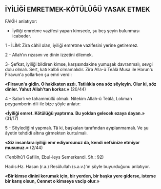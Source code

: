 ## İYİLİĞİ EMRETMEK-KÖTÜLÜĞÜ YASAK ETMEK

FAKİH anlatıyor:

- İyiliği emretme vazifesi yapan kimsede, şu beş şeyin bulunması icabeder.

1 - İLİM: Zira câhil olan, iyiliği emretme vazifesini yerine getiremez.

2 - Allah'ın rızasını ve dinin izzetini di­lemek.

3- Şefkat, iyiliği bildiren kimse, karşısın­dakine yumuşak davranmalı, sevgi dolu olmalı. Sert, katı kalbli olmamalıdır. Zira Alla-û Teâlâ Musa ile Harun'u Firavun'a yollarken şu emri verdi:

**«Firavun'a gidin. O hakikaten azdı. Tat­lılıkla ona söz söyleyin. Olur ki, söz dinler. Yahut Allah'tan korkar.»** (20/44)

4 - Sabırlı ve tahammüllü olmalı. Nitekim Allah-û Teâlâ, Lokman peygamberin dili ile bi­ze şöyle anlatır:

**«İyiliği emret. Kötülüğü yaptırma. Bu yol­dan gelecek ezaya dayan.»** (31/17)

5 - Söylediğini yapmalı. Tâ ki, başkaları tarafından ayıplanmamalı. Ve şu âyetin tehdidi altına girmekten kurtulmalı.

**«Siz insanlara iyiliği emr ediyorsunuz da, kendi nefsinize etmiyor musunuz.»** (2/44)

(Tenbîhû'l Gafilin, Ebul-leys Semerkandi. Sh.: 92)

Hadis:Hz. Hasan (r.a.) Resûlullah (s.a.v.)'ın şöyle buyurduğunu anlatıyor.

**«Bir kimse di­nini korumak için, bir yerden, bir başka yere gi­derse, isterse bir karış olsun, Cennet o kimseye vacip olur.»**
